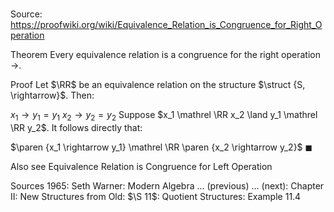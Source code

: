 # 

Source: https://proofwiki.org/wiki/Equivalence_Relation_is_Congruence_for_Right_Operation



Theorem
Every equivalence relation is a congruence for the right operation $\rightarrow$.


Proof
Let $\RR$ be an equivalence relation on the structure $\struct {S, \rightarrow}$.
Then:

$x_1 \rightarrow y_1 = y_1$
$x_2 \rightarrow y_2 = y_2$
Suppose $x_1 \mathrel \RR x_2 \land y_1 \mathrel \RR y_2$.
It follows directly that:

$\paren {x_1 \rightarrow y_1} \mathrel \RR \paren {x_2 \rightarrow y_2}$
$\blacksquare$


Also see
Equivalence Relation is Congruence for Left Operation


Sources
1965: Seth Warner: Modern Algebra ... (previous) ... (next): Chapter $\text {II}$: New Structures from Old: $\S 11$: Quotient Structures: Example $11.4$




